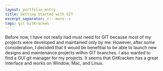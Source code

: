```yaml
---
layout: portfolio_entry
title: Getting Started with GIT
excerpt_separator: <!--more-->
tags: git GitKracken
---
```


Before now, I have not really had must need for GIT because most of my projects were developed and maintained only by me. However, after some consideration, I decided that it would be benefitial to be able to launch new designs and maintenance projects within GIT branches. I also wanted to find a GUI git manager for my projects. It seems that GitKracken has a great interface and works on Window, Mac, and Linux.
